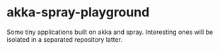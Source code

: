 # akka-spray-playground
Some tiny applications built on akka and spray. Interesting ones will be isolated in a separated repository latter.
